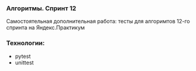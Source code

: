 ### Алгоритмы. Спринт 12
Самостоятельная дополнительная работа: тесты для алгоримтов 12-го спринта на Яндекс.Практикум

### Технологии:
- pytest
- unittest
